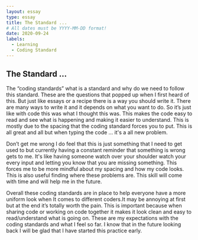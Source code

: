 ```yaml
---
layout: essay
type: essay
title: The Standard ...
# All dates must be YYYY-MM-DD format!
date: 2020-09-24
labels:
  - Learning
  - Coding Standard
---
```

## The Standard ...

The “coding standards” what is a standard and why do we need to follow this standard. These are the questions that popped up when I first heard of this. But just like essays or a recipe there is a way you should write it. There are many ways to write it and it depends on what you want to do. So it’s just like with code this was what I thought this was. This makes the code easy to read and see what is happening and making it easier to understand. This is mostly due to the spacing that the coding standard forces you to put. This is all great and all but when typing the code … it's a all new problem.

Don’t get me wrong I do feel that this is just something that I need to get used to but currently having a constant reminder that something is wrong gets to me. It's like having someone watch over your shoulder watch your every input and letting you know that you are missing something. This forces me to be more mindful about my spacing and how my code looks. This is also useful finding where these problems are. This skill will come with time and will help me in the future.

Overall these coding standards are in place to help everyone have a more uniform look when It comes to different coders.It may be annoying at first but at the end it’s totally worth the pain. This is important because when sharing code or working on code together it makes it look clean and easy to read/understand what is going on. These are my expectations with the coding standards and what I feel so far. I know that in the future looking back I will be glad that I have started this practice early.
